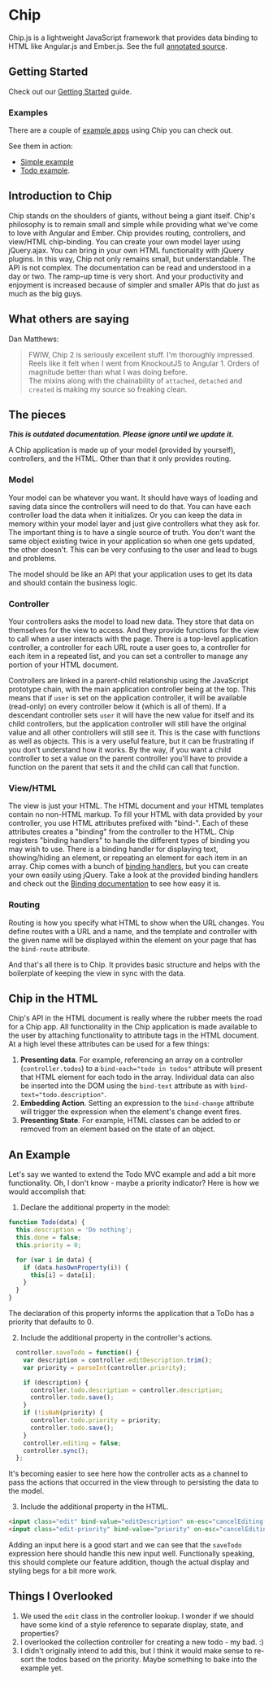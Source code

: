 Chip
====

Chip.js is a lightweight JavaScript framework that provides data binding to HTML like Angular.js and Ember.js. See the
full [annotated source](https://rawgithub.com/teamsnap/chip/master/docs/src/chip.html).

## Getting Started

Check out our [Getting Started](https://github.com/teamsnap/chip/wiki) guide.

### Examples

There are a couple of [example apps](https://github.com/teamsnap/chip/tree/master/examples) using Chip you can check
out.

See them in action:
* [Simple example](https://rawgithub.com/teamsnap/chip/master/examples/simple.html)
* [Todo example](https://rawgithub.com/teamsnap/chip/master/examples/todo/index.html).

## Introduction to Chip

Chip stands on the shoulders of giants, without being a giant itself. Chip's philosophy is to remain small and simple
while providing what we've come to love with Angular and Ember. Chip provides routing, controllers, and view/HTML
chip-binding. You can create your own model layer using jQuery.ajax. You can bring in your own HTML functionality with
jQuery plugins. In this way, Chip not only remains small, but understandable. The API is not complex. The documentation
can be read and understood in a day or two. The ramp-up time is very short. And your productivity and enjoyment is
increased because of simpler and smaller APIs that do just as much as the big guys.

## What others are saying

Dan Matthews:
> FWIW, Chip 2 is seriously excellent stuff. I'm thoroughly impressed. Reels like it felt when I went from KnockoutJS to
  Angular 1. Orders of magnitude better than what I was doing before.<br>
  The mixins along with the chainability of `attached`, `detached` and `created` is making my source so freaking clean.

## The pieces

***This is outdated documentation. Please ignore until we update it.***

A Chip application is made up of your model (provided by yourself), controllers, and the HTML. Other than that it only
provides routing.

### Model

Your model can be whatever you want. It should have ways of loading and saving data since the controllers will need to
do that. You can have each controller load the data when it initializes. Or you can keep the data in memory within your
model layer and just give controllers what they ask for. The important thing is to have a single source of truth. You
don't want the same object existing twice in your application so when one gets updated, the other doesn't. This can be
very confusing to the user and lead to bugs and problems.

The model should be like an API that your application uses to get its data and should contain the business logic.

### Controller

Your controllers asks the model to load new data. They store that data on themselves for the view to access. And they
provide functions for the view to call when a user interacts with the page. There is a top-level application controller,
a controller for each URL route a user goes to, a controller for each item in a repeated list, and you can set a
controller to manage any portion of your HTML document.

Controllers are linked in a parent-child relationship using the JavaScript prototype chain, with the main application
controller being at the top. This means that if `user` is set on the application controller, it will be available
(read-only) on every controller below it (which is all of them). If a descendant controller sets `user` it will have the
new value for itself and its child controllers, but the application controller will still have the original value and
all other controllers will still see it. This is the case with functions as well as objects. This is a very useful
feature, but it can be frustrating if you don't understand how it works. By the way, if you want a child controller to
set a value on the parent controller you'll have to provide a function on the parent that sets it and the child can call
that function.

### View/HTML

The view is just your HTML. The HTML document and your HTML templates contain no non-HTML markup. To fill your HTML
with data provided by your controller, you use HTML attributes prefixed with "bind-". Each of these attributes creates
a "binding" from the controller to the HTML. Chip registers "binding handlers" to handle the different types of binding
you may wish to use. There is a binding handler for displaying text, showing/hiding an element, or repeating an element
for each item in an array. Chip comes with a bunch of
[binding handlers](https://rawgithub.com/teamsnap/chip/master/docs/src/bindings.html), but you can create your own
easily using jQuery. Take a look at the provided binding handlers and check out the
[Binding documentation](https://rawgithub.com/teamsnap/chip/master/docs/src/binding.html) to see how easy it is.

### Routing

Routing is how you specify what HTML to show when the URL changes. You define routes with a URL and a name, and the
template and controller with the given name will be displayed within the element on your page that has the `bind-route`
attribute.

And that's all there is to Chip. It provides basic structure and helps with the boilerplate of keeping the view in sync
with the data.

## Chip in the HTML

Chip's API in the HTML document is really where the rubber meets the road for a Chip app. All functionality in the Chip
application is made available to the user by attaching functionality to attribute tags in the HTML document. At a high level
these attributes can be used for a few things:

1. **Presenting data**. For example, referencing an array on a controller (`controller.todos`) to a
`bind-each="todo in todos"` attribute will present that HTML element for each todo in the array. Individual data can
also be inserted into the DOM using the `bind-text` attribute as with `bind-text="todo.description"`.
2. **Embedding Action**. Setting an expression to the `bind-change` attribute will trigger the expression when the
element's change event fires.
3. **Presenting State**. For example, HTML classes can be added to or removed from an element based on the state of an
object.

## An Example

Let's say we wanted to extend the Todo MVC example and add a bit more functionality. Oh, I don't know - maybe a
priority indicator? Here is how we would accomplish that:

1. Declare the additional property in the model:

```javascript
function Todo(data) {
  this.description = 'Do nothing';
  this.done = false;
  this.priority = 0;

  for (var i in data) {
    if (data.hasOwnProperty(i)) {
      this[i] = data[i];
    }
  }
}
```
The declaration of this property informs the application that a ToDo has a priority that defaults to 0.

2. Include the additional property in the controller's actions.

```javascript
  controller.saveTodo = function() {
    var description = controller.editDescription.trim();
    var priority = parseInt(controller.priority);

    if (description) {
      controller.todo.description = controller.description;
      controller.todo.save();
    }
    if (!isNaN(priority) {
      controller.todo.priority = priority;
      controller.todo.save();
    }
    controller.editing = false;
    controller.sync();
  };
```
It's becoming easier to see here how the controller acts as a channel to pass the actions that occurred in the view
through to persisting the data to the model.

3. Include the additional property in the HTML.

```html
<input class="edit" bind-value="editDescription" on-esc="cancelEditing()" on-blur="cancelEditing()" on-enter="saveTodo()">
<input class="edit-priority" bind-value="priority" on-esc="cancelEditing()" on-blur="cancelEditing()" on-enter="saveTodo()">
```
Adding an input here is a good start and we can see that the `saveTodo` expression here should handle this new input well. Functionally speaking,
this should complete our feature addition, though the actual display and styling begs for a bit more work.

## Things I Overlooked

1. We used the `edit` class in the controller lookup. I wonder if we should have some kind of a style reference to separate display, state, and properties?
2. I overlooked the collection controller for creating a new todo - my bad. :)
3. I didn't originally intend to add this, but I think it would make sense to re-sort the todos based on the priority. Maybe something to bake into the example yet.
